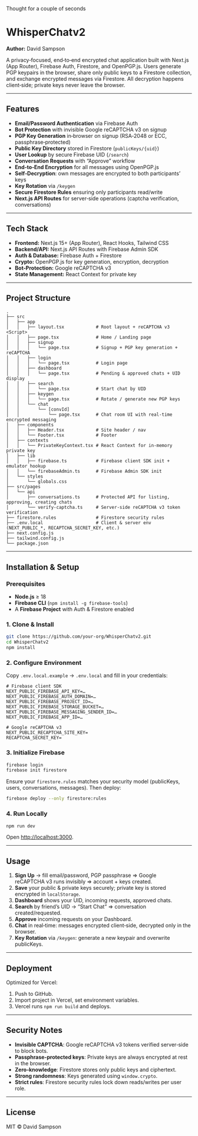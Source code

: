 Thought for a couple of seconds


# WhisperChatv2

**Author:** David Sampson

A privacy‑focused, end‑to‑end encrypted chat application built with Next.js (App Router), Firebase Auth, Firestore, and OpenPGP.js. Users generate PGP keypairs in the browser, share only public keys to a Firestore collection, and exchange encrypted messages via Firestore. All decryption happens client‑side; private keys never leave the browser.

---

## Features

* **Email/Password Authentication** via Firebase Auth
* **Bot Protection** with invisible Google reCAPTCHA v3 on signup
* **PGP Key Generation** in‑browser on signup (RSA‑2048 or ECC, passphrase‑protected)
* **Public Key Directory** stored in Firestore (`publicKeys/{uid}`)
* **User Lookup** by secure Firebase UID (`/search`)
* **Conversation Requests** with “Approve” workflow
* **End‑to‑End Encryption** for all messages using OpenPGP.js
* **Self‑Decryption**: own messages are encrypted to both participants’ keys
* **Key Rotation** via `/keygen`
* **Secure Firestore Rules** ensuring only participants read/write
* **Next.js API Routes** for server‑side operations (captcha verification, conversations)

---

## Tech Stack

* **Frontend:** Next.js 15+ (App Router), React Hooks, Tailwind CSS
* **Backend/API:** Next.js API Routes with Firebase Admin SDK
* **Auth & Database:** Firebase Auth + Firestore
* **Crypto:** OpenPGP.js for key generation, encryption, decryption
* **Bot‑Protection:** Google reCAPTCHA v3
* **State Management:** React Context for private key

---

## Project Structure

```
.
├── src
│   ├── app
│   │   ├── layout.tsx            # Root layout + reCAPTCHA v3 <Script>
│   │   ├── page.tsx              # Home / Landing page
│   │   ├── signup
│   │   │   └── page.tsx          # Signup + PGP key generation + reCAPTCHA
│   │   ├── login
│   │   │   └── page.tsx          # Login page
│   │   ├── dashboard
│   │   │   └── page.tsx          # Pending & approved chats + UID display
│   │   ├── search
│   │   │   └── page.tsx          # Start chat by UID
│   │   ├── keygen
│   │   │   └── page.tsx          # Rotate / generate new PGP keys
│   │   └── chat
│   │       └── [convId]
│   │           └── page.tsx      # Chat room UI with real‑time encrypted messaging
│   ├── components
│   │   ├── Header.tsx            # Site header / nav
│   │   └── Footer.tsx            # Footer
│   ├── contexts
│   │   └── PrivateKeyContext.tsx # React Context for in‑memory private key
│   ├── lib
│   │   ├── firebase.ts           # Firebase client SDK init + emulator hookup
│   │   └── firebaseAdmin.ts      # Firebase Admin SDK init
│   └── styles
│       └── globals.css
├── src/pages
│   └── api
│       ├── conversations.ts      # Protected API for listing, approving, creating chats
│       └── verify-captcha.ts     # Server‑side reCAPTCHA v3 token verification
├── firestore.rules               # Firestore security rules
├── .env.local                    # Client & server env (NEXT_PUBLIC_*, RECAPTCHA_SECRET_KEY, etc.)
├── next.config.js
├── tailwind.config.js
└── package.json
```

---

## Installation & Setup

### Prerequisites

* **Node.js** ≥ 18
* **Firebase CLI** (`npm install -g firebase-tools`)
* A **Firebase Project** with Auth & Firestore enabled

### 1. Clone & Install

```bash
git clone https://github.com/your‑org/WhisperChatv2.git
cd WhisperChatv2
npm install
```

### 2. Configure Environment

Copy `.env.local.example` → `.env.local` and fill in your credentials:

```dotenv
# Firebase client SDK
NEXT_PUBLIC_FIREBASE_API_KEY=…
NEXT_PUBLIC_FIREBASE_AUTH_DOMAIN=…
NEXT_PUBLIC_FIREBASE_PROJECT_ID=…
NEXT_PUBLIC_FIREBASE_STORAGE_BUCKET=…
NEXT_PUBLIC_FIREBASE_MESSAGING_SENDER_ID=…
NEXT_PUBLIC_FIREBASE_APP_ID=…

# Google reCAPTCHA v3
NEXT_PUBLIC_RECAPTCHA_SITE_KEY=
RECAPTCHA_SECRET_KEY=
```

### 3. Initialize Firebase

```bash
firebase login
firebase init firestore
```

Ensure your `firestore.rules` matches your security model (publicKeys, users, conversations, messages). Then deploy:

```bash
firebase deploy --only firestore:rules
```

### 4. Run Locally

```bash
npm run dev
```

Open [http://localhost:3000](http://localhost:3000).

---

## Usage

1. **Sign Up** → fill email/password, PGP passphrase ⇒ Google reCAPTCHA v3 runs invisibly ⇒ account + keys created.
2. **Save** your public & private keys securely; private key is stored encrypted in `localStorage`.
3. **Dashboard** shows your UID, incoming requests, approved chats.
4. **Search** by friend’s UID → “Start Chat” ⇒ conversation created/requested.
5. **Approve** incoming requests on your Dashboard.
6. **Chat** in real‑time: messages encrypted client‑side, decrypted only in the browser.
7. **Key Rotation** via `/keygen`: generate a new keypair and overwrite publicKeys.

---

## Deployment

Optimized for Vercel:

1. Push to GitHub.
2. Import project in Vercel, set environment variables.
3. Vercel runs `npm run build` and deploys.

---

## Security Notes

* **Invisible CAPTCHA**: Google reCAPTCHA v3 tokens verified server‑side to block bots.
* **Passphrase‑protected keys**: Private keys are always encrypted at rest in the browser.
* **Zero‑knowledge**: Firestore stores only public keys and ciphertext.
* **Strong randomness**: Keys generated using `window.crypto`.
* **Strict rules**: Firestore security rules lock down reads/writes per user role.

---

## License

MIT © David Sampson

